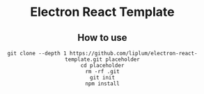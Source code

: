  <div align="center">

# Electron React Template

## How to use
```shell
git clone --depth 1 https://github.com/liplum/electron-react-template.git placeholder
cd placeholder
rm -rf .git
git init
npm install
```

</div>
